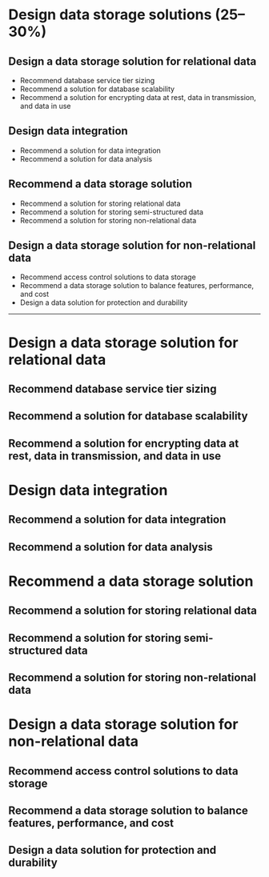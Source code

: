 # Design data storage solutions (25–30%)

## Design a data storage solution for relational data
* Recommend database service tier sizing
* Recommend a solution for database scalability
* Recommend a solution for encrypting data at rest, data in transmission, and data in use

## Design data integration
* Recommend a solution for data integration
* Recommend a solution for data analysis

## Recommend a data storage solution
* Recommend a solution for storing relational data
* Recommend a solution for storing semi-structured data
* Recommend a solution for storing non-relational data

## Design a data storage solution for non-relational data
* Recommend access control solutions to data storage
* Recommend a data storage solution to balance features, performance, and cost
* Design a data solution for protection and durability

---

# Design a data storage solution for relational data
## Recommend database service tier sizing
## Recommend a solution for database scalability
## Recommend a solution for encrypting data at rest, data in transmission, and data in use

# Design data integration
## Recommend a solution for data integration
## Recommend a solution for data analysis

# Recommend a data storage solution
## Recommend a solution for storing relational data
## Recommend a solution for storing semi-structured data
## Recommend a solution for storing non-relational data

# Design a data storage solution for non-relational data
## Recommend access control solutions to data storage
## Recommend a data storage solution to balance features, performance, and cost
## Design a data solution for protection and durability